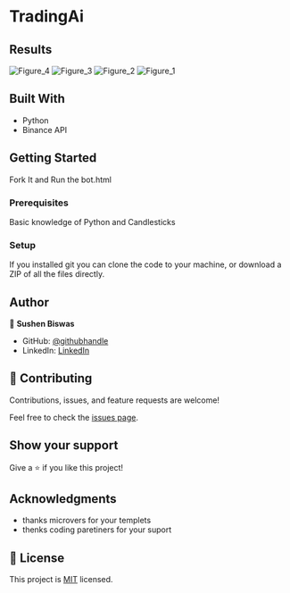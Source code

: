 # TradingAi

## Results

![Figure_4](https://github.com/sushen/TradingAi/assets/4492335/35009ebb-d790-4867-b003-ff4fbc70c1d0)
![Figure_3](https://github.com/sushen/TradingAi/assets/4492335/69ffadcb-d323-4db9-b277-936389cfb00d)
![Figure_2](https://github.com/sushen/TradingAi/assets/4492335/a53340f9-33b4-4718-b4de-b471f7d00574)
![Figure_1](https://github.com/sushen/TradingAi/assets/4492335/84d377c6-3242-4a86-9151-c56132d3b5da)


## Built With

- Python
- Binance API

## Getting Started
Fork It and Run the bot.html

### Prerequisites
Basic knowledge of Python and Candlesticks


### Setup
If you installed git you can clone the code to your machine, or download a ZIP of all the files directly.

## Author

👤 **Sushen Biswas**

- GitHub: [@githubhandle](https://github.com/sushen)
- LinkedIn: [LinkedIn](https://www.linkedin.com/in/sushen-biswas-67672572/)


## 🤝 Contributing

Contributions, issues, and feature requests are welcome!

Feel free to check the [issues page](../../issues/).

## Show your support

Give a ⭐️ if you like this project!

## Acknowledgments

- thanks microvers for your templets
- thenks coding paretiners for your suport


## 📝 License

This project is [MIT](./LICENSE) licensed.
